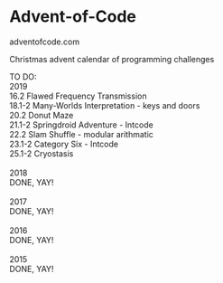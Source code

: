 # Advent-of-Code


adventofcode.com


Christmas advent calendar of programming challenges


TO DO:<br>
2019<br>
16.2    Flawed Frequency Transmission<br>
18.1-2  Many-Worlds Interpretation - keys and doors<br>
20.2    Donut Maze<br>
21.1-2  Springdroid Adventure - Intcode<br>
22.2    Slam Shuffle - modular arithmatic<br>
23.1-2  Category Six - Intcode<br>
25.1-2  Cryostasis<br>
<br>
2018<br>
DONE, YAY!<br>
<br>
2017<br>
DONE, YAY!
<BR>
<br>
2016<br>
DONE, YAY!<br>
<br>
2015<br>
DONE, YAY!
